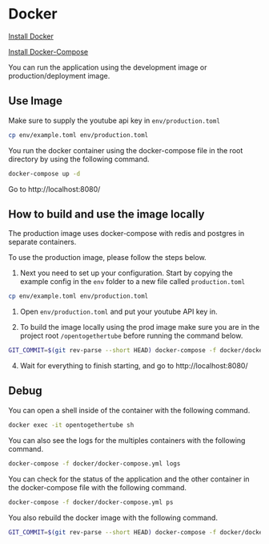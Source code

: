 # Docker

[Install Docker](https://docs.docker.com/install/)

[Install Docker-Compose](https://docs.docker.com/compose/install/)

You can run the application using the development image or production/deployment image.

## Use Image

Make sure to supply the youtube api key in `env/production.toml`

```bash
cp env/example.toml env/production.toml
```

You run the docker container using the docker-compose file in the root directory by using the following command.

```bash
docker-compose up -d
```

Go to http://localhost:8080/

## How to build and use the image locally

The production image uses docker-compose with redis and postgres in separate containers.

To use the production image, please follow the steps below.

1. Next you need to set up your configuration. Start by copying the example
   config in the `env` folder to a new file called `production.toml`

```bash
cp env/example.toml env/production.toml
```

1. Open `env/production.toml` and put your youtube API key in.

2. To build the image locally using the prod image make sure you are in the project root `/opentogethertube`
   before running the command below.

```bash
GIT_COMMIT=$(git rev-parse --short HEAD) docker-compose -f docker/docker-compose.yml up -d
```

4. Wait for everything to finish starting, and go to http://localhost:8080/

## Debug

You can open a shell inside of the container with the following command.

```bash
docker exec -it opentogethertube sh
```

You can also see the logs for the multiples containers with the following command.

```bash
docker-compose -f docker/docker-compose.yml logs
```

You can check for the status of the application and the other container in the docker-compose file with the following command.

```bash
docker-compose -f docker/docker-compose.yml ps
```

You also rebuild the docker image with the following command.

```bash
GIT_COMMIT=$(git rev-parse --short HEAD) docker-compose -f docker/docker-compose.yml up -d --build
```
